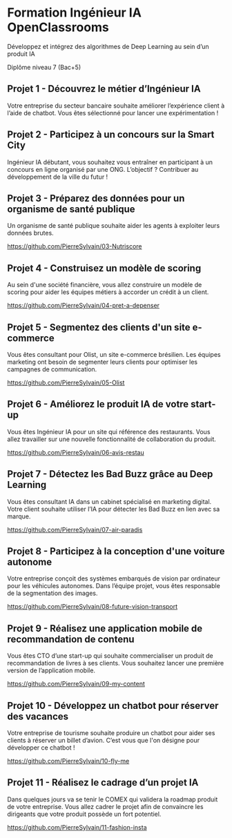 # Formation Ingénieur IA OpenClassrooms

Développez et intégrez des algorithmes de Deep Learning au sein d’un produit IA

Diplôme niveau 7 (Bac+5)


## Projet 1 - Découvrez le métier d’Ingénieur IA
Votre entreprise du secteur bancaire souhaite améliorer l’expérience client à l’aide de chatbot. Vous êtes sélectionné pour lancer une expérimentation !

## Projet 2 - Participez à un concours sur la Smart City
Ingénieur IA débutant, vous souhaitez vous entraîner en participant à un concours en ligne organisé par une ONG. L’objectif ? Contribuer au développement de la ville du futur !

## Projet 3 - Préparez des données pour un organisme de santé publique
Un organisme de santé publique souhaite aider les agents à exploiter leurs données brutes.

https://github.com/PierreSylvain/03-Nutriscore

## Projet 4 - Construisez un modèle de scoring
Au sein d'une société financière, vous allez construire un modèle de scoring pour aider les équipes métiers à accorder un crédit à un client.

https://github.com/PierreSylvain/04-pret-a-depenser

## Projet 5 - Segmentez des clients d'un site e-commerce
Vous êtes consultant pour Olist, un site e-commerce brésilien. Les équipes marketing ont besoin de segmenter leurs clients pour optimiser les campagnes de communication.

https://github.com/PierreSylvain/05-Olist

## Projet 6 - Améliorez le produit IA de votre start-up
Vous êtes Ingénieur IA pour un site qui référence des restaurants. Vous allez travailler sur une nouvelle fonctionnalité de collaboration du produit.

https://github.com/PierreSylvain/06-avis-restau

## Projet 7 - Détectez les Bad Buzz grâce au Deep Learning
Vous êtes consultant IA dans un cabinet spécialisé en marketing digital. Votre client souhaite utiliser l’IA pour détecter les Bad Buzz en lien avec sa marque.

https://github.com/PierreSylvain/07-air-paradis

## Projet 8 - Participez à la conception d'une voiture autonome
Votre entreprise conçoit des systèmes embarqués de vision par ordinateur pour les véhicules autonomes. Dans l’équipe projet, vous êtes responsable de la segmentation des images.

https://github.com/PierreSylvain/08-future-vision-transport

## Projet 9 - Réalisez une application mobile de recommandation de contenu
Vous êtes CTO d’une start-up qui souhaite commercialiser un produit de recommandation de livres à ses clients. Vous souhaitez lancer une première version de l’application mobile.

https://github.com/PierreSylvain/09-my-content

## Projet 10 - Développez un chatbot pour réserver des vacances
Votre entreprise de tourisme souhaite produire un chatbot pour aider ses clients à réserver un billet d’avion. C’est vous que l'on désigne pour développer ce chatbot !

https://github.com/PierreSylvain/10-fly-me

## Projet 11 - Réalisez le cadrage d’un projet IA
Dans quelques jours va se tenir le COMEX qui validera la roadmap produit de votre entreprise. Vous allez cadrer le projet afin de convaincre les dirigeants que votre produit possède un fort potentiel.

https://github.com/PierreSylvain/11-fashion-insta


